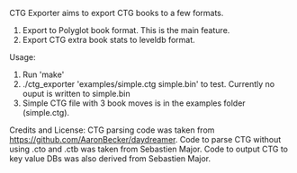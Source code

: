 CTG Exporter aims to export CTG books to a few formats.
  
  1. Export to Polyglot book format. This is the main feature.
  1. Export CTG extra book stats to leveldb format.

Usage:

  1. Run 'make'
  1. ./ctg_exporter 'examples/simple.ctg simple.bin' to test. Currently no ouput is written to simple.bin
  1. Simple CTG file with 3 book moves is in the examples folder (simple.ctg).

Credits and License:
CTG parsing code was taken from https://github.com/AaronBecker/daydreamer. Code to parse CTG without using .cto and .ctb was taken from Sebastien Major. Code to output CTG to key value DBs was also derived from Sebastien Major.
